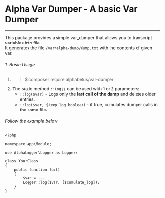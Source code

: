 # Alpha Var Dumper - A basic Var Dumper   
---

This package provides a simple var_dumper that allows you to transcript variables into file.  
It generates the file `/var/alpha-dump/dump.txt` with the contents of given var.  

######  1. Basic Usage 
1. >$ composer require alphabetus/var-dumper
1. The static method `::log()` can be used with 1 or 2 parameters:
    - `::log($var)` - Logs only the **last call of the dump** and deletes older entries.
    - `::log($var, $keep_log_boolean)` - if true, cumulates dumper calls in the same file. 

###### Follow the example below
```
<?php 

namespace App\Module;

use AlphaLogger\Logger as Logger;

class YourClass
{
    public function foo()
    {
        $var = ...
        Logger::log($var, [$cumulate_log]);
    }
}
```
  

